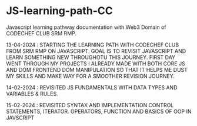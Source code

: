 # JS-learning-path-CC
Javascript learning pathway documentation with Web3 Domain of CODECHEF CLUB SRM RMP. 

13-04-2024 : STARTING THE LEARNING PATH WITH CODECHEF CLUB FROM SRM RMP ON JAVASCRIPT. GOAL IS TO REVISIT JAVASCRIPT AND LEARN SOMETHING NEW THROUGHOTU THIS JOURNEY. FIRST DAY WENT THROUGH MY PROJECTS I ALREADY MADE WITH BOTH CORE JS AND DOM FRONTEND DOM MANIPULATION SO THAT IT HELPS ME DUST MY SKILLS AND MAKE WAY FOR A SMOOTHER REVISION JOURNEY.

14-02-2024 : REVISITED JS FUNDAMENTALS WITH DATA TYPES AND VARIABLES & RULES.

15-02-2024 : REVISITED SYNTAX AND IMPLEMENTATION CONTROL STATEMENTS, ITERATOR. OPERATORS, FUNCTION AND BASICS OF OOP IN JAVSCRIPT

